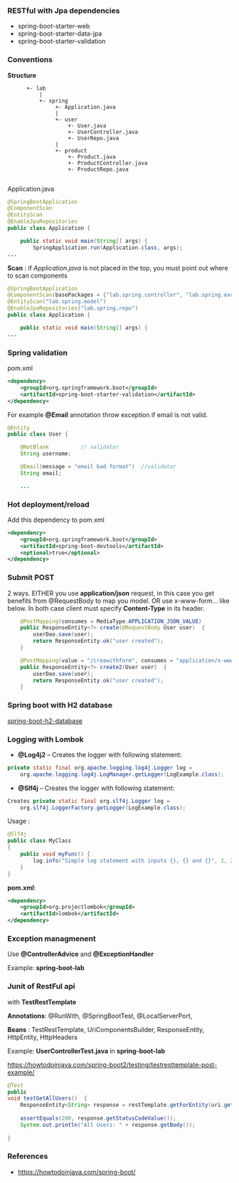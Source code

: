 ### RESTful with Jpa dependencies
 * spring-boot-starter-web
 * spring-boot-starter-data-jpa
 * spring-boot-starter-validation 

### Conventions
**Structure**

~~~
      +- lab
          |
          +- spring
               +- Application.java
               |
               +- user
                   +- User.java
                   +- UserController.java
                   +- UserRepo.java
               |
               +- product
                   +- Product.java
                   +- ProductController.java
                   +- ProductRepo.java
               
~~~

Application.java

~~~java
@SpringBootApplication
@ComponentScan
@EntityScan
@EnableJpaRepositories
public class Application {

    public static void main(String[] args) {
        SpringApplication.run(Application.class, args);
...
~~~

**Scan** : if *Application.java* is not placed in the top, you must point out where to scan components

~~~java
@SpringBootApplication
@ComponentScan(basePackages = {"lab.spring.controller", "lab.spring.exception", })
@EntityScan("lab.spring.model")
@EnableJpaRepositories("lab.spring.repo")
public class Application {

	public static void main(String[] args) {
...
~~~


### Spring validation
pom.xml  

~~~xml
<dependency>
    <groupId>org.springframework.boot</groupId>
    <artifactId>spring-boot-starter-validation</artifactId>
</dependency>
~~~

For example  **@Email** annotation  throw exception if email is not valid.

~~~java
@Entity
public class User {

    @NotBlank          // validator
    String username;

    @Email(message = "email bad format")  //validator
    String email;

    ...
~~~



### Hot deployment/reload
Add this dependency to pom.xml

~~~ xml
<dependency>
    <groupId>org.springframework.boot</groupId>
    <artifactId>spring-boot-devtools</artifactId>
    <optional>true</optional>
</dependency>
~~~

### Submit POST
2 ways. EITHER you use **application/json** request, in this case you get benefits from @RequestBody to map you model. OR use x-www-form... like below. In both case client must specify **Content-Type** in its header. 

~~~java   
    @PostMapping(consumes = MediaType.APPLICATION_JSON_VALUE) 
    public ResponseEntity<?> create(@RequestBody User user)  {
        userDao.save(user);
        return ResponseEntity.ok("user created");
    }

    @PostMapping(value = "/creawithform", consumes = "application/x-www-form-urlencoded") 
    public ResponseEntity<?> create2(User user)  {
        userDao.save(user);
        return ResponseEntity.ok("user created");
    }
~~~


### Spring boot with H2 database
[spring-boot-h2-database](https://www.baeldung.com/spring-boot-h2-database)

### Logging with Lombok
 * **@Log4j2** – Creates the logger with following statement:

~~~java
private static final org.apache.logging.log4j.Logger log = 
    org.apache.logging.log4j.LogManager.getLogger(LogExample.class);
~~~

 * **@Slf4j** – Creates the logger with following statement:

~~~java
Creates private static final org.slf4j.Logger log = 
    org.slf4j.LoggerFactory.getLogger(LogExample.class);
~~~ 
Usage :

~~~java
@Slf4j
public class MyClass 
{
    public void myFunc() {
        log.info("Simple log statement with inputs {}, {} and {}", 1, 2, 3);
    }
}
~~~
**pom.xml**:

~~~xml
<dependency>
    <groupId>org.projectlombok</groupId>
    <artifactId>lombok</artifactId>
</dependency>
~~~

### Exception managmenent
Use **@ControllerAdvice** and **@ExceptionHandler**

Example: **spring-boot-lab**

### Junit of RestFul api
with **TestRestTemplate** 

**Annotations**: @RunWith, @SpringBootTest, @LocalServerPort, 

**Beans** : TestRestTemplate, UriComponentsBuilder, ResponseEntity, HttpEntity, HttpHeaders

Example:  **UserControllerTest.java** in **spring-boot-lab**

https://howtodoinjava.com/spring-boot2/testing/testresttemplate-post-example/

~~~java
@Test
public
void testGetAllUsers()  {
	ResponseEntity<String> response = restTemplate.getForEntity(uri.getPath(), String.class);
	
	assertEquals(200, response.getStatusCodeValue());
	System.out.println("All Users: " + response.getBody());
	
}
~~~
 
### References
 * https://howtodoinjava.com/spring-boot/


 



